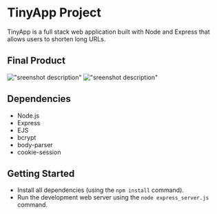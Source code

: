 # TinyApp Project

TinyApp is a full stack web application built with Node and Express that allows users to shorten long URLs.

## Final Product

!["sreenshot description"](#)
!["sreenshot description"](#)

## Dependencies

- Node.js
- Express
- EJS
- bcrypt
- body-parser
- cookie-session

## Getting Started

- Install all dependencies (using the `npm install` command).
- Run the development web server using the `node express_server.js` command.

